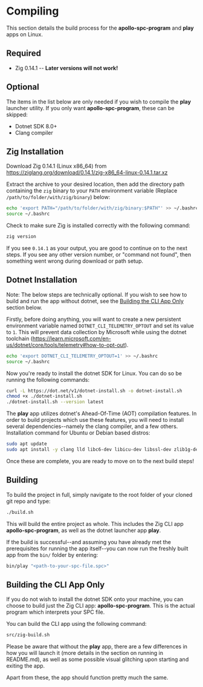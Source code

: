# Compiling
This section details the build process for the **apollo-spc-program** and **play** apps on Linux.

## Required
- Zig 0.14.1 -- **Later versions will not work!**

## Optional
The items in the list below are only needed if you wish to compile the **play** launcher utility. If you only want **apollo-spc-program**, these can be skipped:
- Dotnet SDK 8.0+
- Clang compiler

## Zig Installation
Download Zig 0.14.1 (Linux x86_64) from https://ziglang.org/download/0.14.1/zig-x86_64-linux-0.14.1.tar.xz

Extract the archive to your desired location, then add the directory path containing the `zig` binary to your `PATH` environment variable (Replace `/path/to/folder/with/zig/binary`) below:

```bash
echo 'export PATH="/path/to/folder/with/zig/binary:$PATH"' >> ~/.bashrc
source ~/.bashrc
```

Check to make sure Zig is installed correctly with the following command:

```bash
zig version
```

If you see `0.14.1` as your output, you are good to continue on to the next steps. If you see any other version number, or "command not found", then something went wrong during download or path setup.

## Dotnet Installation
Note: The below steps are technically optional. If you wish to see how to build and run the app without dotnet, see the [Building the CLI App Only](#building-the-cli-app-only) section below.

Firstly, before doing anything, you will want to create a new persistent environment variable named `DOTNET_CLI_TELEMETRY_OPTOUT` and set its value to `1`. This will prevent data collection by Microsoft while using the dotnet toolchain (https://learn.microsoft.com/en-us/dotnet/core/tools/telemetry#how-to-opt-out).

```bash
echo 'export DOTNET_CLI_TELEMETRY_OPTOUT=1' >> ~/.bashrc
source ~/.bashrc
```

Now you're ready to install the dotnet SDK for Linux. You can do so be running the following commands:
```bash
curl -L https://dot.net/v1/dotnet-install.sh -o dotnet-install.sh
chmod +x ./dotnet-install.sh
./dotnet-install.sh --version latest
```

The **play** app utilizes dotnet's Ahead-Of-Time (AOT) compilation features. In order to build projects which use these features, you will need to install several dependencies--namely the clang compiler, and a few others. Installation command for Ubuntu or Debian based distros:

```bash
sudo apt update
sudo apt install -y clang lld libc6-dev libicu-dev libssl-dev zlib1g-dev
```

Once these are complete, you are ready to move on to the next build steps!

## Building
To build the project in full, simply navigate to the root folder of your cloned git repo and type:

```bash
./build.sh
```

This will build the entire project as whole. This includes the Zig CLI app **apollo-spc-program**, as well as the dotnet launcher app **play**.

If the build is successful--and assuming you have already met the prerequisites for running the app itself--you can now run the freshly built app from the `bin/` folder by entering:
```bash
bin/play "<path-to-your-spc-file.spc>"
```

## Building the CLI App Only
If you do not wish to install the dotnet SDK onto your machine, you can choose to build just the Zig CLI app: **apollo-spc-program**. This is the actual program which interprets your SPC file.

You can build the CLI app using the following command:

```bash
src/zig-build.sh
```

Please be aware that without the **play** app, there are a few differences in how you will launch it (more details in the section on running in README.md), as well as some possible visual glitching upon starting and exiting the app. 

Apart from these, the app should function pretty much the same.
